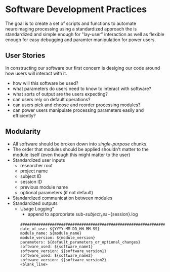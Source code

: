 # Software Development Practices

The goal is to create a set of scripts and functions to automate neuroimaging processing using a standardized approach the is standardized and simple enough for "lay-user" interaction as well as flexible enough for easy debugging and paramter manipulation for power users.  

## User Stories
In constructing our software our first concern is desiging our code around how users will interact with it.
  * how will this software be used?
  * what parameters do users need to know to interact with software?
  * what sorts of output are the users expecting?
  * can users rely on default operations?
  * can users pick and choose and reorder processing modules?
  * can power users manipulate processing parameters easily and efficiently?

## Modularity
  * All software should be broken down into *single-purpose* chunks.
  * The order that modules should be applied shouldn't matter to the module itself (even though this might matter to the user)
  * Standardized user inputs
    * researcher root
    * project name
    * subject ID
    * session ID
    * previous module name
    * optional parameters (if not default)
  * Standardized communication between modules
  * Standardized outputs
    * Usage Logging"
        * append to appropriate sub-${subject}_ses-${session}.log
        ```
        ################################################################################
        date_of_use: ${YYYY-MM-DD_HH-MM-SS}
        module_name: ${module_name}
        module_version: ${module_version}
        parameters: ${default_parameters_or_optional_changes}
        software_used: ${software_name1}
        software_version: ${software_version1}
        software_used: ${software_name2}
        software_version: ${software_version2}
        <blank_line>
        ```
